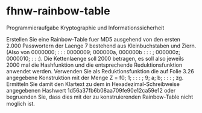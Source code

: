 # fhnw-rainbow-table
Programmieraufgabe Kryptographie und Informationssicherheit

Erstellen Sie eine Rainbow-Table fuer MD5 ausgehend von den ersten 2.000 Passwortern der
Laenge 7 bestehend aus Kleinbuchstaben und Ziern. (Also von 0000000; : : : 0000009; 000000a,
000000b : : : ; 000000z; 0000010; : : :). Die Kettenlaenge soll 2000 betragen, es soll also jeweils 2000
mal die Hashfunktion und die entsprechende Reduktionsfunktion anwendet werden. Verwenden
Sie als Reduktionsfunktion die auf Folie 3.26 angegebene Konstruktion mit der Menge Z =
f0; 1; : : : ; 9; a; b; : : : ; zg.
Ermitteln Sie damit den Klartext zu dem in Hexadezimal-Schreibweise angegebenen Hashwert
1d56a37fb6b08aa709fe90e12ca59e12 oder begruenden Sie, dass dies mit der zu konstruierenden
Rainbow-Table nicht moglich ist.
